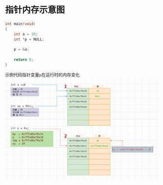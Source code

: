 # 指针内存示意图
```c
int main(void)
{
    int a = 10;
    int *p = NULL;

    p = &a;

    return 0;
}
```

示例代码指针变量`p`在运行时的内存变化
![示意图](./pic/point001.png) 
